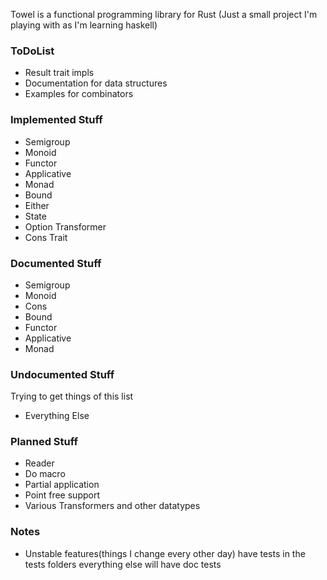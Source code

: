 Towel is a functional programming library for Rust
(Just a small project I'm playing with as I'm learning haskell)

### ToDoList
* Result trait impls
* Documentation for data structures
* Examples for combinators


### Implemented Stuff
* Semigroup
* Monoid
* Functor
* Applicative
* Monad
* Bound
* Either
* State
* Option Transformer
* Cons Trait

### Documented Stuff
* Semigroup
* Monoid
* Cons
* Bound
* Functor
* Applicative
* Monad

### Undocumented Stuff
Trying to get things of this list
* Everything Else

### Planned Stuff
* Reader
* Do macro
* Partial application
* Point free support
* Various Transformers and other datatypes

### Notes
* Unstable features(things I change every other day) have tests in the tests folders
everything else will have doc tests




